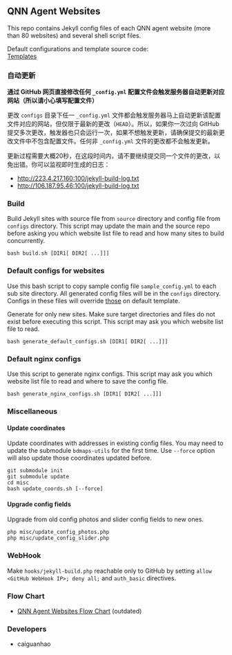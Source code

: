 ## QNN Agent Websites

This repo contains Jekyll config files of each QNN agent website (more than 80 websites) and several shell script files.

Default configurations and template source code:  
[Templates](https://github.com/qnn/template)

### 自动更新

**通过 GitHub 网页直接修改任何 ``_config.yml`` 配置文件会触发服务器自动更新对应网站（所以请小心填写配置文件）**

更改 ``configs`` 目录下任一 ``_config.yml`` 文件都会触发服务器马上自动更新该配置文件对应的网站，但仅限于最新的更改（``HEAD``）。所以，如果你一次过向 GitHub 提交多次更改，触发器也只会运行一次，如果不想触发更新，请确保提交的最新更改文件中不包含配置文件。任何非 ``_config.yml`` 文件的更改都不会触发更新。

更新过程需要大概20秒，在这段时间内，请不要继续提交同一个文件的更改，以免出错。你可以监视即时生成的日志：

* <http://223.4.217.160:100/jekyll-build-log.txt>
* <http://106.187.95.46:100/jekyll-build-log.txt>

### Build

Build Jekyll sites with source file from ``source`` directory and config file from ``configs`` directory. This script may update the main and the source repo before asking you which website list file to read and how many sites to build concurrently.

    bash build.sh [DIR1[ DIR2[ ...]]]

### Default configs for websites

Use this bash script to copy sample config file ``sample_config.yml`` to each sub site directory. All generated config files will be in the ``configs`` directory. Configs in these files will override [those](https://github.com/qnn/template/blob/master/_config.yml) on default template.

Generate for only new sites. Make sure target directories and files do not exist before executing this script. This script may ask you which website list file to read.

    bash generate_default_configs.sh [DIR1[ DIR2[ ...]]]

### Default nginx configs

Use this script to generate nginx configs. This script may ask you which website list file to read and where to save the config file.

    bash generate_nginx_configs.sh [DIR1[ DIR2[ ...]]]

### Miscellaneous

#### Update coordinates

Update coordinates with addresses in existing config files. You may need to update the submodule ``bdmaps-utils`` for the first time. Use ``--force`` option will also update those coordinates updated before.

    git submodule init
    git submodule update
    cd misc
    bash update_coords.sh [--force]

#### Upgrade config fields

Upgrade from old config photos and slider config fields to new ones.

    php misc/update_config_photos.php
    php misc/update_config_slider.php

### WebHook

Make ``hooks/jekyll-build.php`` reachable only to GitHub by setting ``allow <GitHub WebHook IP>; deny all;`` and ``auth_basic`` directives.

### Flow Chart

* [QNN Agent Websites Flow Chart](https://raw.github.com/qnn/misc/master/images/flowchart-qnn-agent-websites.png) (outdated)

### Developers

* caiguanhao
